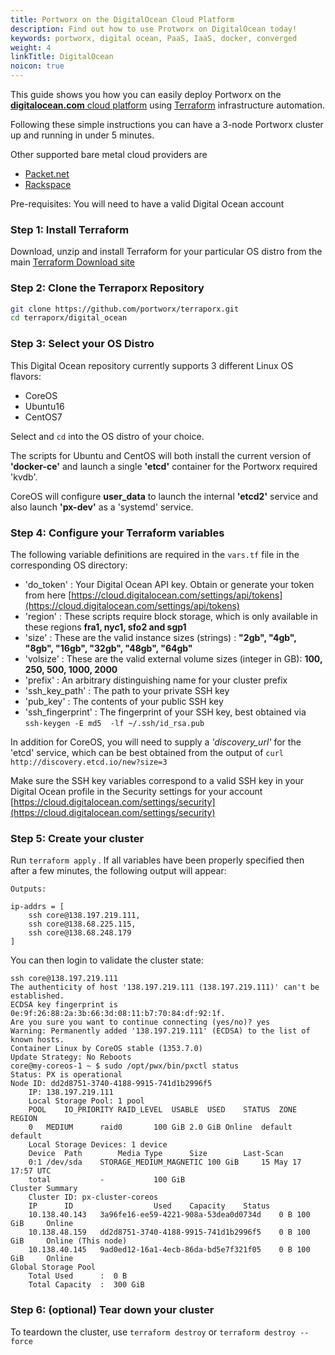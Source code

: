 ```yaml
---
title: Portworx on the DigitalOcean Cloud Platform
description: Find out how to use Protworx on DigitalOcean today!
keywords: portworx, digital ocean, PaaS, IaaS, docker, converged
weight: 4
linkTitle: DigitalOcean
noicon: true
---
```


This guide shows you how you can easily deploy Portworx on the [**digitalocean.com** cloud platform](http://digitalocean.com)
using [Terraform](http://terraform.io) infrastructure automation.

Following these simple instructions you can have a 3-node Portworx cluster up and running in under 5 minutes.

Other supported bare metal cloud providers are

* [Packet.net](/cloud-references/other-clouds/packet)
* [Rackspace](/cloud-references/other-clouds/rackspace)

Pre-requisites:   You will need to have a valid Digital Ocean account

### Step 1: Install Terraform

Download, unzip and install Terraform for your particular OS distro from the main [Terraform Download site](https://www.terraform.io/downloads.html)

### Step 2: Clone the Terraporx Repository

```bash
git clone https://github.com/portworx/terraporx.git
cd terraporx/digital_ocean
```

### Step 3: Select your OS Distro
This Digital Ocean repository currently supports 3 different Linux OS flavors:

* CoreOS
* Ubuntu16
* CentOS7

Select and `cd` into the OS distro of your choice.

The scripts for Ubuntu and CentOS will both install the current version
of **'docker-ce'** and launch a single **'etcd'** container for the Portworx required 'kvdb'.

CoreOS will configure **user_data** to launch the internal **'etcd2'** service and also launch **'px-dev'** as a 'systemd' service.

### Step 4: Configure your Terraform variables

The following variable definitions are required in the `vars.tf` file in the corresponding OS directory:

* 'do_token'  : Your Digital Ocean API key.  Obtain or generate your token from here [https://cloud.digitalocean.com/settings/api/tokens](https://cloud.digitalocean.com/settings/api/tokens)
* 'region'    : These scripts require block storage, which is only available in these regions **fra1, nyc1, sfo2 and sgp1**
* 'size'      : These are the valid instance sizes (strings) : **"2gb", "4gb", "8gb", "16gb", "32gb", "48gb", "64gb"**
* 'volsize'   : These are the valid external volume sizes (integer in GB):  **100, 250, 500, 1000, 2000**
* 'prefix'    : An arbitrary distinguishing name for your cluster prefix
* 'ssh_key_path'  :  The path to your private SSH key
* 'pub_key'       :  The contents of your public SSH key
* 'ssh_fingerprint' :  The fingerprint of your SSH key, best obtained via `ssh-keygen -E md5  -lf ~/.ssh/id_rsa.pub`

In addition for CoreOS, you will need to supply a *'discovery_url'* for the 'etcd' service,
which can be best obtained from the output of `curl http://discovery.etcd.io/new?size=3`

Make sure the SSH key variables correspond to a valid SSH key in your Digital Ocean profile
in the Security settings for your account [https://cloud.digitalocean.com/settings/security](https://cloud.digitalocean.com/settings/security)

### Step 5: Create your cluster

Run `terraform apply` .
If all variables have been properly specified then after a few minutes, the following output will appear:

```text
Outputs:

ip-addrs = [
    ssh core@138.197.219.111,
    ssh core@138.68.225.115,
    ssh core@138.68.248.179
]
```

You can then login to validate the cluster state:

```text
ssh core@138.197.219.111
The authenticity of host '138.197.219.111 (138.197.219.111)' can't be established.
ECDSA key fingerprint is 0e:9f:26:88:2a:3b:66:3d:08:11:b7:70:84:df:92:1f.
Are you sure you want to continue connecting (yes/no)? yes
Warning: Permanently added '138.197.219.111' (ECDSA) to the list of known hosts.
Container Linux by CoreOS stable (1353.7.0)
Update Strategy: No Reboots
core@my-coreos-1 ~ $ sudo /opt/pwx/bin/pxctl status
Status: PX is operational
Node ID: dd2d8751-3740-4188-9915-741d1b2996f5
	IP: 138.197.219.111
 	Local Storage Pool: 1 pool
	POOL	IO_PRIORITY	RAID_LEVEL	USABLE	USED	STATUS	ZONE	REGION
	0	MEDIUM		raid0		100 GiB	2.0 GiB	Online	default	default
	Local Storage Devices: 1 device
	Device	Path		Media Type		Size		Last-Scan
	0:1	/dev/sda	STORAGE_MEDIUM_MAGNETIC	100 GiB		15 May 17 17:57 UTC
	total			-			100 GiB
Cluster Summary
	Cluster ID: px-cluster-coreos
	IP		ID					Used	Capacity	Status
	10.138.40.143	3a96fe16-ee59-4221-908a-53dea0d0734d	0 B	100 GiB		Online
	10.138.48.159	dd2d8751-3740-4188-9915-741d1b2996f5	0 B	100 GiB		Online (This node)
	10.138.40.145	9ad0ed12-16a1-4ecb-86da-bd5e7f321f05	0 B	100 GiB		Online
Global Storage Pool
	Total Used    	:  0 B
	Total Capacity	:  300 GiB
  ```

### Step 6: (optional)  Tear down your cluster

To teardown the cluster, use `terraform destroy` or `terraform destroy --force`
